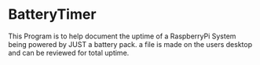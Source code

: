 # BatteryTimer
This Program is to help document the uptime of a RaspberryPi System being powered by JUST a battery pack. a file is made on the users desktop and can be reviewed for total uptime.
